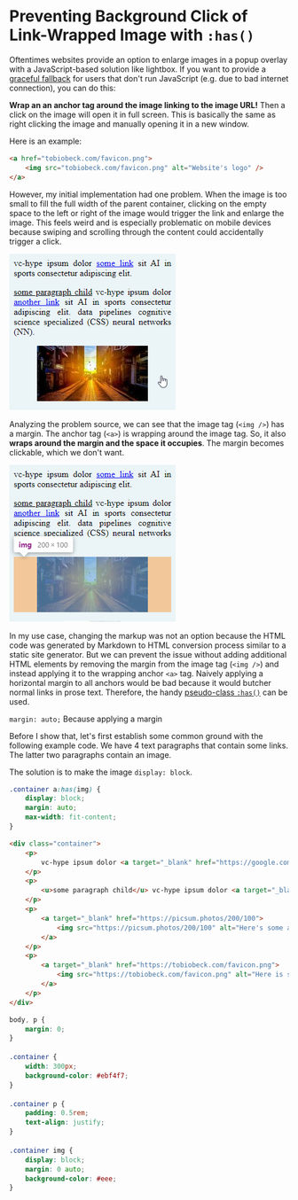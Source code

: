 # Preventing Background Click of Link-Wrapped Image with `:has()`

Oftentimes websites provide an option to enlarge images in a popup overlay with a JavaScript-based solution like lightbox. If you want to provide a [graceful fallback](https://www.roadmappy.com/maps/client/browser_compatibility) for users that don't run JavaScript (e.g. due to bad internet connection), you can do this:

**Wrap an an anchor tag around the image linking to the image URL!** Then a click on the image will open it in full screen. This is basically the same as right clicking the image and manually opening it in a new window. 

Here is an example:

```html
<a href="tobiobeck.com/favicon.png">
    <img src="tobiobeck.com/favicon.png" alt="Website's logo" />
</a>
```

However, my initial implementation had one problem. When the image is too small to fill the full width of the parent container, clicking on the empty space to the left or right of the image would trigger the link and enlarge the image. This feels weird and is especially problematic on mobile devices because swiping and scrolling through the content could accidentally trigger a click.

![Do you see how the mouse cursor has a pointer shape indicating something is clickable?](./imgs/problem_clicking_next_to_image_on_background_with_pointer.png)

Analyzing the problem source, we can see that the image tag (`<img />`) has a margin. The anchor tag (`<a>`) is wrapping around the image tag. So, it also **wraps around the margin and the space it occupies**. The margin becomes clickable, which we don't want.

![Alt text](./imgs/problem_image_margin2.png)

In my use case, changing the markup was not an option because the HTML code was generated by Markdown to HTML conversion process similar to a static site generator. But we can prevent the issue without adding additional HTML elements by removing the margin from the image tag (`<img />`) and instead applying it to the wrapping anchor `<a>` tag. Naively applying a horizontal margin to all anchors would be bad because it would butcher normal links in prose text. Therefore, the handy [pseudo-class `:has()`](https://developer.mozilla.org/en-US/docs/Web/CSS/:has) can be used.

 `margin: auto;` Because applying a margin

Before I show that, let's first establish some common ground with the following example code. We have 4 text paragraphs that contain some links. The latter two paragraphs contain an image.

The solution is to make the image `display: block`.

```css
.container a:has(img) {
    display: block;
    margin: auto;
    max-width: fit-content;
}
```

```html
<div class="container">
    <p>
        vc-hype ipsum dolor <a target="_blank" href="https://google.com">some link</a> sit AI in sports consectetur adipiscing elit.
    </p>
    <p>
        <u>some paragraph child</u> vc-hype ipsum dolor <a target="_blank" href="https://google.com">another link</a> sit AI in sports consectetur adipiscing elit. data pipelines cognitive science specialized (CSS) neural networks (NN).
    </p>
    <p>
        <a target="_blank" href="https://picsum.photos/200/100">
            <img src="https://picsum.photos/200/100" alt="Here's some alt text." />
        </a>
    </p>
    <p>
        <a target="_blank" href="https://tobiobeck.com/favicon.png">
            <img src="https://tobiobeck.com/favicon.png" alt="Here is some more alt text." />
        </a>
    </p>
</div>
```

```css
body, p {
    margin: 0;
}

.container {
    width: 300px;
    background-color: #ebf4f7;
}

.container p {            
    padding: 0.5rem;
    text-align: justify;
}

.container img {
    display: block;
    margin: 0 auto;
    background-color: #eee;
}
```
